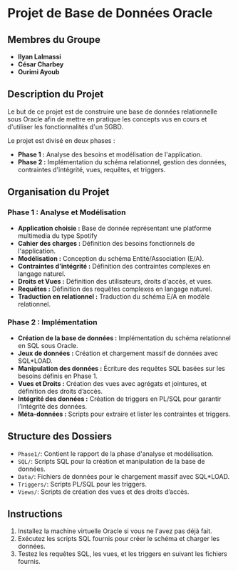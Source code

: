 # Projet de Base de Données Oracle

## Membres du Groupe
- **Ilyan Lalmassi**
- **César Charbey**
- **Ourimi Ayoub**

## Description du Projet
Le but de ce projet est de construire une base de données relationnelle sous Oracle afin de mettre en pratique les concepts vus en cours et d'utiliser les fonctionnalités d'un SGBD.

Le projet est divisé en deux phases :
- **Phase 1 :** Analyse des besoins et modélisation de l'application.
- **Phase 2 :** Implémentation du schéma relationnel, gestion des données, contraintes d'intégrité, vues, requêtes, et triggers.

## Organisation du Projet

### Phase 1 : Analyse et Modélisation
- **Application choisie :** Base de donnée représentant une platforme multimedia du type Spotify
- **Cahier des charges :** Définition des besoins fonctionnels de l'application.
- **Modélisation :** Conception du schéma Entité/Association (E/A).
- **Contraintes d'intégrité :** Définition des contraintes complexes en langage naturel.
- **Droits et Vues :** Définition des utilisateurs, droits d'accès, et vues.
- **Requêtes :** Définition des requêtes complexes en langage naturel.
- **Traduction en relationnel :** Traduction du schéma E/A en modèle relationnel.

### Phase 2 : Implémentation
- **Création de la base de données :** Implémentation du schéma relationnel en SQL sous Oracle.
- **Jeux de données :** Création et chargement massif de données avec SQL*LOAD.
- **Manipulation des données :** Écriture des requêtes SQL basées sur les besoins définis en Phase 1.
- **Vues et Droits :** Création des vues avec agrégats et jointures, et définition des droits d’accès.
- **Intégrité des données :** Création de triggers en PL/SQL pour garantir l’intégrité des données.
- **Méta-données :** Scripts pour extraire et lister les contraintes et triggers.

## Structure des Dossiers
- `Phase1/`: Contient le rapport de la phase d'analyse et modélisation.
- `SQL/`: Scripts SQL pour la création et manipulation de la base de données.
- `Data/`: Fichiers de données pour le chargement massif avec SQL*LOAD.
- `Triggers/`: Scripts PL/SQL pour les triggers.
- `Views/`: Scripts de création des vues et des droits d’accès.

## Instructions
1. Installez la machine virtuelle Oracle si vous ne l'avez pas déjà fait.
2. Exécutez les scripts SQL fournis pour créer le schéma et charger les données.
3. Testez les requêtes SQL, les vues, et les triggers en suivant les fichiers fournis.

